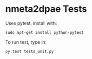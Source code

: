 # nmeta2dpae Tests

Uses pytest, install with:
```
sudo apt-get install python-pytest
```

To run test, type in:
```
py.test tests_unit.py
```
